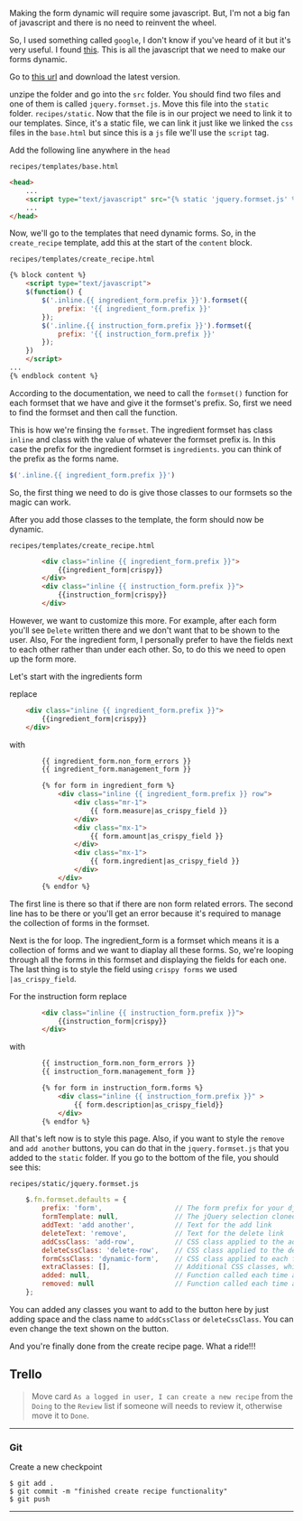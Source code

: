 Making the form dynamic will require some javascript. But, I'm not a big fan of javascript and there is no need to reinvent the wheel.

So, I used something called `google`, I don't know if you've heard of it but it's very useful. I found [this](https://code.google.com/archive/p/django-dynamic-formset/). This is all the javascript that we need to make our forms dynamic.

Go to [this url](https://code.google.com/archive/p/django-dynamic-formset/downloads) and download the latest version.

unzipe the folder and go into the `src` folder. You should find two files and one of them is called `jquery.formset.js`. Move this file into the `static` folder. `recipes/static`. Now that the file is in our project we need to link it to our templates. Since, it's a static file, we can link it just like we linked the `css` files in the `base.html` but since this is a `js` file we'll use the `script` tag.


Add the following line anywhere in the `head`

`recipes/templates/base.html`
```html
<head>
	...
	<script type="text/javascript" src="{% static 'jquery.formset.js' %}"></script>
	...
</head>
```

Now, we'll go to the templates that need dynamic forms. So, in the `create_recipe` template, add this at the start of the `content` block.

`recipes/templates/create_recipe.html`
```html
{% block content %}
	<script type="text/javascript">
    $(function() {
        $('.inline.{{ ingredient_form.prefix }}').formset({
            prefix: '{{ ingredient_form.prefix }}'
        });
        $('.inline.{{ instruction_form.prefix }}').formset({
            prefix: '{{ instruction_form.prefix }}'
        });
    })
	</script>
...
{% endblock content %}
```

According to the documentation, we need to call the `formset()` function for each formset that we have and give it the formset's prefix. So, first we need to find the formset and then call the function. 

This is how we're finsing the `formset`. The ingredient formset has class `inline` and class with the value of whatever the formset prefix is. In this case the prefix for the ingredient formset is `ingredients`. you can think of the prefix as the forms name.

```javascript
$('.inline.{{ ingredient_form.prefix }}')
```

So, the first thing we need to do is give those classes to our formsets so the magic can work. 


After you add those classes to the template, the form should now be dynamic.

`recipes/templates/create_recipe.html`
```html
		<div class="inline {{ ingredient_form.prefix }}">
			{{ingredient_form|crispy}}
		</div>
		<div class="inline {{ instruction_form.prefix }}">
			{{instruction_form|crispy}}
		</div>
```

However, we want to customize this more. For example, after each form you'll see `Delete` written there and we don't want that to be shown to the user. Also, For the ingredient form, I personally prefer to have the fields next to each other rather than under each other. So, to do this we need to open up the form more.

Let's start with the ingredients form

replace
```html
	<div class="inline {{ ingredient_form.prefix }}">
		{{ingredient_form|crispy}}
	</div>
```

with
```html
	    {{ ingredient_form.non_form_errors }}
	    {{ ingredient_form.management_form }}

	    {% for form in ingredient_form %}
	    	<div class="inline {{ ingredient_form.prefix }} row">
		    	<div class="mr-1">
		        	{{ form.measure|as_crispy_field }}
		    	</div>
		    	<div class="mx-1">
		        	{{ form.amount|as_crispy_field }}
		        </div>
		        <div class="mx-1">
		        	{{ form.ingredient|as_crispy_field }}
		        </div>
		    </div>                      
	    {% endfor %}
```

The first line is there so that if there are non form related errors. The second line has to be there or you'll get an error because it's required to manage the collection of forms in the formset.

Next is the for loop. The ingredient_form is a formset which means it is a collection of forms and we want to diaplay all these forms. So, we're looping through all the forms in this formset and displaying the fields for each one. The last thing is to style the field using `crispy forms` we used `|as_crispy_field`.


For the instruction form replace
```html
		<div class="inline {{ instruction_form.prefix }}">
			{{instruction_form|crispy}}
		</div>
```

with
```html  
	    {{ instruction_form.non_form_errors }}
	    {{ instruction_form.management_form }}

	    {% for form in instruction_form.forms %}
	    	<div class="inline {{ instruction_form.prefix }}" >
	        	{{ form.description|as_crispy_field}}
	        </div>
	    {% endfor %}
```

All that's left now is to style this page. Also, if you want to style the `remove` and `add another` buttons, you can do that in the `jquery.formset.js` that you added to the `static` folder. If you go to the bottom of the file, you should see this:


`recipes/static/jquery.formset.js`
```js
    $.fn.formset.defaults = {
        prefix: 'form',                  // The form prefix for your django formset
        formTemplate: null,              // The jQuery selection cloned to generate new form instances
        addText: 'add another',          // Text for the add link
        deleteText: 'remove',            // Text for the delete link
        addCssClass: 'add-row',          // CSS class applied to the add link
        deleteCssClass: 'delete-row',    // CSS class applied to the delete link
        formCssClass: 'dynamic-form',    // CSS class applied to each form in a formset
        extraClasses: [],                // Additional CSS classes, which will be applied to each form in turn
        added: null,                     // Function called each time a new form is added
        removed: null                    // Function called each time a form is deleted
    };
```

You can added any classes you want to add to the button here by just adding space and the class name to `addCssClass` or `deleteCssClass`. You can even change the text shown on the button.

And you're finally done from the create recipe page. What a ride!!!

## Trello
> Move card `As a logged in user, I can create a new recipe` from the `Doing` to the `Review` list if someone will needs to review it, otherwise move it to `Done`.
___

### Git

Create a new checkpoint

```shell
$ git add .
$ git commit -m "finished create recipe functionality"
$ git push
```
___
